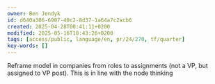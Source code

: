 ```yaml
---
owner: Ben Jendyk
id: d640a306-6907-40c2-8d37-1a64a7c2acb6
created: 2025-04-28T00:41:11+0200
modified: 2025-05-16T18:43:26+0200
tags: [access/public, language/en, pr/24/270, tf/quarter]
key-words: []
---
```


Reframe model in companies from roles to assignments (not a VP, but assigned to VP post).
This is in line with the node thinking